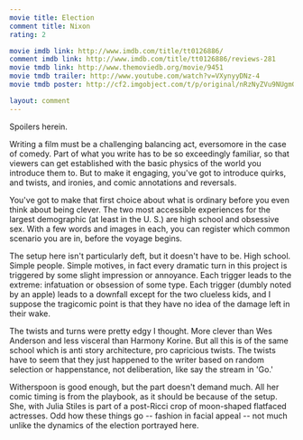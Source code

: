 ```yaml
---
movie title: Election
comment title: Nixon
rating: 2

movie imdb link: http://www.imdb.com/title/tt0126886/
comment imdb link: http://www.imdb.com/title/tt0126886/reviews-281
movie tmdb link: http://www.themoviedb.org/movie/9451
movie tmdb trailer: http://www.youtube.com/watch?v=VXynyyDNz-4
movie tmdb poster: http://cf2.imgobject.com/t/p/original/nRzNyZVu9NUgmGoJizDdrc4M9Rx.jpg

layout: comment
---
```


Spoilers herein.

Writing a film must be a challenging balancing act, eversomore in the case of comedy. Part of what you write has to be so exceedingly familiar, so that viewers can get established with the basic physics of the world you introduce them to. But to make it engaging, you've got to introduce quirks, and twists, and ironies, and comic annotations and reversals.

You've got to make that first choice about what is ordinary before you even think about being clever. The two most accessible experiences for the largest demographic (at least in the U. S.) are high school and obsessive sex. With a few words and images in each, you can register which common scenario you are in, before the voyage begins.

The setup here isn't particularly deft, but it doesn't have to be. High school. Simple people. Simple motives, in fact every dramatic turn in this project is triggered by some slight impression or annoyance. Each trigger leads to the extreme: infatuation or obsession of some type. Each trigger (dumbly noted by an apple) leads to a downfall except for the two clueless kids, and I suppose the tragicomic point is that they have no idea of the damage left in their wake.

The twists and turns were pretty edgy I thought. More clever than Wes Anderson and less visceral than Harmony Korine. But all this is of the same school which is anti story architecture, pro capricious twists. The twists have to seem that they just happened to the writer based on random selection or happenstance, not deliberation, like say the stream in 'Go.'

Witherspoon is good enough, but the part doesn't demand much. All her comic timing is from the playbook, as it should be because of the setup. She, with Julia Stiles is part of a post-Ricci crop of moon-shaped flatfaced actresses. Odd how these things go -- fashion in facial appeal -- not much unlike the dynamics of the election portrayed here.